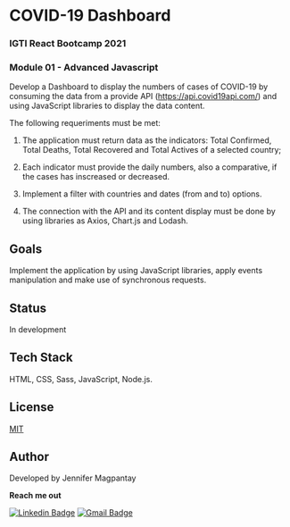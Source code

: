 # COVID-19 Dashboard

### IGTI React Bootcamp 2021

### Module 01 - Advanced Javascript

Develop a Dashboard to display the numbers of cases of COVID-19 by consuming the data from a provide API (https://api.covid19api.com/) and using JavaScript libraries to display the data content. 

The following requeriments must be met:

1. The application must return data as the indicators: Total Confirmed, Total Deaths, Total Recovered and Total Actives of a selected country;

2. Each indicator must provide the daily numbers, also a comparative, if the cases has inscreased or decreased.

3. Implement a filter with countries and dates (from and to) options.

4. The connection with the API and its content display must be done by using libraries as Axios, Chart.js and Lodash.

## Goals

Implement the application by using JavaScript libraries, apply events manipulation and make use of synchronous requests.

## Status

In development

## Tech Stack

HTML, CSS, Sass, JavaScript, Node.js.

## License

[MIT](https://choosealicense.com/licenses/mit/)

    
## Author

Developed by Jennifer Magpantay 

**Reach me out** 

[![Linkedin Badge](https://img.shields.io/badge/-Jennifer-blue?style=flat-square&logo=Linkedin&logoColor=white&link=https://www.linkedin.com/in/jennifermagpantay/)](https://www.linkedin.com/in/jennifermagpantay/) [![Gmail Badge](https://img.shields.io/badge/-jennifer.magpantay@gmail.com-c14438?style=flat-square&logo=Gmail&logoColor=white&link=mailto:jennifer.magpantay@gmail.com)](mailto:jennifer.magpantay@gmail.com)
